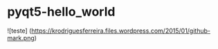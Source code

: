 # pyqt5-hello_world

![teste] (https://krodriguesferreira.files.wordpress.com/2015/01/github-mark.png)
